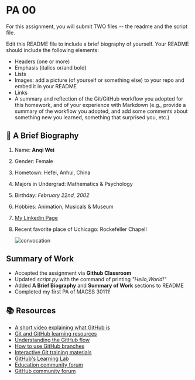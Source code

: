 # PA 00

For this assignment, you will submit TWO files -- the readme and the script file. 


Edit this README file to include a brief biography of yourself. Your README should include the following elements:
* Headers (one or more)
* Emphasis (italics or/and bold)
* Lists
* Images: add a picture (of yourself or something else) to your repo and embed it in your README
* Links
* A summary and reflection of the Git/GitHub workflow you adopted for this homework, and of your experience with Markdown (e.g., provide a summary of the workflow you adopted, and add some comments about something new you learned, something that surprised you, etc.)

## 📖 A Brief Biography
1. Name: **Anqi Wei**
1. Gender: Female
1. Hometown: Hefei, Anhui, China
1. Majors in Undergrad: Mathematics & Psychology
1. Birthday: *February 22nd, 2002*
1. Hobbies: Animation, Musicals & Museum
1. [My Linkedin Page](www.linkedin.com/in/anqi-wei)
1. Recent favorite place of Uchicago: Rockefeller Chapel!
   
   ![convocation](https://github.com/user-attachments/assets/3d2d14c4-b187-4902-816c-78e7b2f7b0bf)

## Summary of Work
* Accepted the assignment via **Github Classroom**
* Updated *script.py* with the command of printing *"Hello,World!"*
* Added **A Brief Biography** and **Summary of Work** sections to README
* Completed my first PA of MACSS 30111!

## 📚  Resources 
* [A short video explaining what GitHub is](https://www.youtube.com/watch?v=w3jLJU7DT5E&feature=youtu.be) 
* [Git and GitHub learning resources](https://docs.github.com/en/github/getting-started-with-github/git-and-github-learning-resources) 
* [Understanding the GitHub flow](https://guides.github.com/introduction/flow/)
* [How to use GitHub branches](https://www.youtube.com/watch?v=H5GJfcp3p4Q&feature=youtu.be)
* [Interactive Git training materials](https://githubtraining.github.io/training-manual/#/01_getting_ready_for_class)
* [GitHub's Learning Lab](https://github.com/apps/github-learning-lab)
* [Education community forum](https://education.github.community/)
* [GitHub community forum](https://github.community/)
